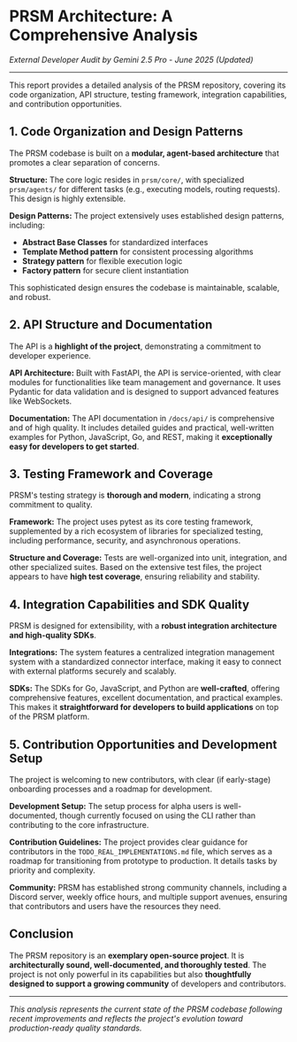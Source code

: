 # PRSM Architecture: A Comprehensive Analysis
*External Developer Audit by Gemini 2.5 Pro - June 2025 (Updated)*

---

This report provides a detailed analysis of the PRSM repository, covering its code organization, API structure, testing framework, integration capabilities, and contribution opportunities.

## 1. Code Organization and Design Patterns

The PRSM codebase is built on a **modular, agent-based architecture** that promotes a clear separation of concerns.

**Structure:** The core logic resides in `prsm/core/`, with specialized `prsm/agents/` for different tasks (e.g., executing models, routing requests). This design is highly extensible.

**Design Patterns:** The project extensively uses established design patterns, including:
- **Abstract Base Classes** for standardized interfaces
- **Template Method pattern** for consistent processing algorithms  
- **Strategy pattern** for flexible execution logic
- **Factory pattern** for secure client instantiation

This sophisticated design ensures the codebase is maintainable, scalable, and robust.

## 2. API Structure and Documentation

The API is a **highlight of the project**, demonstrating a commitment to developer experience.

**API Architecture:** Built with FastAPI, the API is service-oriented, with clear modules for functionalities like team management and governance. It uses Pydantic for data validation and is designed to support advanced features like WebSockets.

**Documentation:** The API documentation in `/docs/api/` is comprehensive and of high quality. It includes detailed guides and practical, well-written examples for Python, JavaScript, Go, and REST, making it **exceptionally easy for developers to get started**.

## 3. Testing Framework and Coverage

PRSM's testing strategy is **thorough and modern**, indicating a strong commitment to quality.

**Framework:** The project uses pytest as its core testing framework, supplemented by a rich ecosystem of libraries for specialized testing, including performance, security, and asynchronous operations.

**Structure and Coverage:** Tests are well-organized into unit, integration, and other specialized suites. Based on the extensive test files, the project appears to have **high test coverage**, ensuring reliability and stability.

## 4. Integration Capabilities and SDK Quality

PRSM is designed for extensibility, with a **robust integration architecture and high-quality SDKs**.

**Integrations:** The system features a centralized integration management system with a standardized connector interface, making it easy to connect with external platforms securely and scalably.

**SDKs:** The SDKs for Go, JavaScript, and Python are **well-crafted**, offering comprehensive features, excellent documentation, and practical examples. This makes it **straightforward for developers to build applications** on top of the PRSM platform.

## 5. Contribution Opportunities and Development Setup

The project is welcoming to new contributors, with clear (if early-stage) onboarding processes and a roadmap for development.

**Development Setup:** The setup process for alpha users is well-documented, though currently focused on using the CLI rather than contributing to the core infrastructure.

**Contribution Guidelines:** The project provides clear guidance for contributors in the `TODO_REAL_IMPLEMENTATIONS.md` file, which serves as a roadmap for transitioning from prototype to production. It details tasks by priority and complexity.

**Community:** PRSM has established strong community channels, including a Discord server, weekly office hours, and multiple support avenues, ensuring that contributors and users have the resources they need.

## Conclusion

The PRSM repository is an **exemplary open-source project**. It is **architecturally sound, well-documented, and thoroughly tested**. The project is not only powerful in its capabilities but also **thoughtfully designed to support a growing community** of developers and contributors.

---

*This analysis represents the current state of the PRSM codebase following recent improvements and reflects the project's evolution toward production-ready quality standards.*